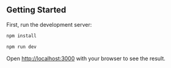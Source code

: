 
## Getting Started

First, run the development server:

```bash
npm install
```
```bash
npm run dev
```

Open [http://localhost:3000](http://localhost:3000) with your browser to see the result.
